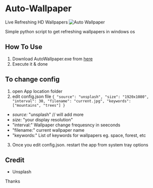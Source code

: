 # Auto-Wallpaper
Live Refreshing HD Wallpapers
![Auto Wallpaper](./icon.ico)

Simple python script to get refreshing wallpapers in windows os

## How To Use
1. Download AutoWallpaper.exe from [here](https://github.com/raj457036/Auto-Wallpaper/blob/master/dist/AutoWallpaper.exe)
2. Execute it & done

## To change config

1. open App location folder
2. edit config.json file
  `
  {
    "source": "unsplash",
    "size": "1920x1080",
    "interval": 30,
    "filename": "current.jpg",
    "keywords": ["mountains", "trees"]
  }
  `
  - *source:* "unsplash" // will add more
  - *size:* "your display resolution"
  - "interval:" Wallpaper change frequesncy in seeconds
  - "filename:" current wallpaper name
  - "keywords:" List of keywords for wallpapers eg. space, forest, etc

3. Once you edit config.json. restart the app from system tray options

## Credit
- Unsplash

Thanks

